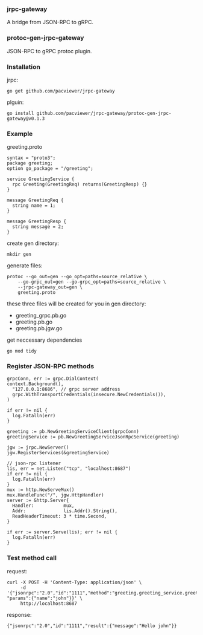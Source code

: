 ### jrpc-gateway
A bridge from JSON-RPC to gRPC.

### protoc-gen-jrpc-gateway
JSON-RPC to gRPC protoc plugin.

### Installation
jrpc:
```
go get github.com/pacviewer/jrpc-gateway
```
plguin:
```
go install github.com/pacviewer/jrpc-gateway/protoc-gen-jrpc-gateway@v0.1.3
```
### Example
greeting.proto
```
syntax = "proto3";
package greeting;
option go_package = "/greeting";

service GreetingService {
  rpc Greeting(GreetingReq) returns(GreetingResp) {}
}

message GreetingReq {
  string name = 1;
}

message GreetingResp {
  string message = 2;
}
```
create gen directory:
```
mkdir gen
```
generate files:
```
protoc --go_out=gen --go_opt=paths=source_relative \
    --go-grpc_out=gen --go-grpc_opt=paths=source_relative \
    --jrpc-gateway_out=gen \
    greeting.proto
```
these three files will be created for you in gen directory:
- greeting_grpc.pb.go
- greeting.pb.go
- greeting.pb.jgw.go

get neccessary dependencies
```
go mod tidy
```
### Register JSON-RPC methods
```
grpcConn, err := grpc.DialContext(
context.Background(),
  "127.0.0.1:8686", // grpc server address
  grpc.WithTransportCredentials(insecure.NewCredentials()),
)

if err != nil {
  log.Fatalln(err)  
}

greeting := pb.NewGreetingServiceClient(grpcConn)
greetingService := pb.NewGreetingServiceJsonRpcService(greeting)

jgw := jrpc.NewServer()
jgw.RegisterServices(&greetingService)

// json-rpc listener
lis, err = net.Listen("tcp", "localhost:8687")
if err != nil {
  log.Fatalln(err)
}
mux := http.NewServeMux()
mux.HandleFunc("/", jgw.HttpHandler)
server := &http.Server{
  Handler:           mux,
  Addr:              lis.Addr().String(),
  ReadHeaderTimeout: 3 * time.Second,
}

if err := server.Serve(lis); err != nil {
  log.Fatalln(err)
}
```
### Test method call
request:
```
curl -X POST -H 'Content-Type: application/json' \
     -d '{"jsonrpc":"2.0","id":"1111","method":"greeting.greeting_service.greeting", "params":{"name":"john"}}' \
     http://localhost:8687
```
response:
```
{"jsonrpc":"2.0","id":"1111","result":{"message":"Hello john"}}
```

